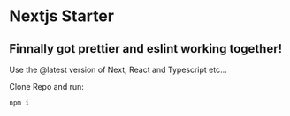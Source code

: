 # Nextjs Starter

## Finnally got prettier and eslint working together!

Use the @latest version of Next, React and Typescript etc...

Clone Repo and run:

```bash
npm i
```
